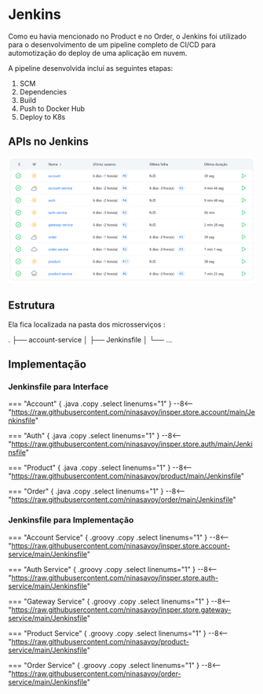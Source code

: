 # Jenkins

Como eu havia mencionado no Product e no Order, o Jenkins foi utilizado para o desenvolvimento de um pipeline completo de CI/CD para automotização do deploy de uma aplicação em nuvem.

A pipeline desenvolvida incluí as seguintes etapas:

1. SCM
2. Dependencies
3. Build
4. Push to Docker Hub
5. Deploy to K8s

## APIs no Jenkins
![jinkins](jorkins.png)

## Estrutura

Ela fica localizada na pasta dos microsserviços :

.
├── account-service
│   ├── Jenkinsfile
│   └── ...

## Implementação

### Jenkinsfile para Interface

=== "Account" { .java .copy .select linenums="1" } --8<-- "https://raw.githubusercontent.com/ninasavoy/insper.store.account/main/Jenkinsfile"

=== "Auth" { .java .copy .select linenums="1" } --8<-- "https://raw.githubusercontent.com/ninasavoy/insper.store.auth/main/Jenkinsfile"

=== "Product" { .java .copy .select linenums="1" } --8<-- "https://raw.githubusercontent.com/ninasavoy/product/main/Jenkinsfile"

=== "Order" { .java .copy .select linenums="1" } --8<-- "https://raw.githubusercontent.com/ninasavoy/order/main/Jenkinsfile"    

### Jenkinsfile para Implementação

=== "Account Service" { .groovy .copy .select linenums="1" } --8<-- "https://raw.githubusercontent.com/ninasavoy/insper.store.account-service/main/Jenkinsfile"

=== "Auth Service" { .groovy .copy .select linenums="1" } --8<-- "https://raw.githubusercontent.com/ninasavoy/insper.store.auth-service/main/Jenkinsfile"

=== "Gateway Service" { .groovy .copy .select linenums="1" } --8<-- "https://raw.githubusercontent.com/ninasavoy/insper.store.gateway-service/main/Jenkinsfile"

=== "Product Service" { .groovy .copy .select linenums="1" } --8<-- "https://raw.githubusercontent.com/ninasavoy/product-service/main/Jenkinsfile"

=== "Order Service" { .groovy .copy .select linenums="1" } --8<-- "https://raw.githubusercontent.com/ninasavoy/order-service/main/Jenkinsfile"